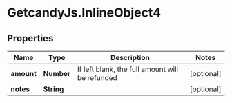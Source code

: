 # GetcandyJs.InlineObject4

## Properties

Name | Type | Description | Notes
------------ | ------------- | ------------- | -------------
**amount** | **Number** | If left blank, the full amount will be refunded | [optional] 
**notes** | **String** |  | [optional] 


